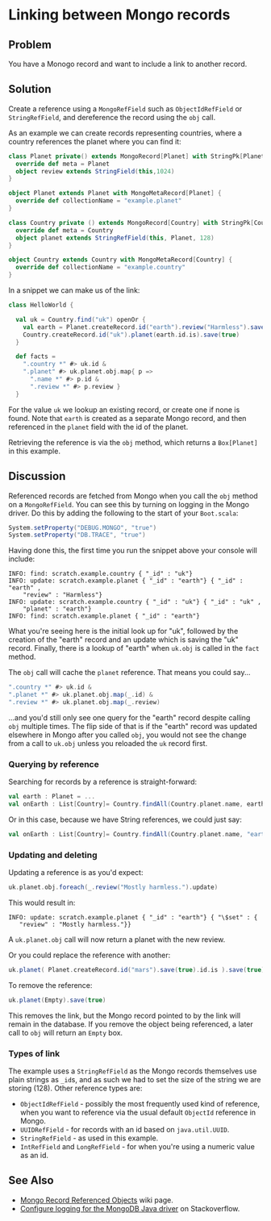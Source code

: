 
Linking between Mongo records
================================

Problem
-------

You have a Monogo record and want to include a link to another record.

Solution
--------

Create a reference using a `MongoRefField` such as `ObjectIdRefField` or `StringRefField`, and dereference the record using the `obj` call.

As an example we can create records representing countries, where a country references the planet where you can find it:

```scala
class Planet private() extends MongoRecord[Planet] with StringPk[Planet] {
  override def meta = Planet
  object review extends StringField(this,1024)
}

object Planet extends Planet with MongoMetaRecord[Planet] {
  override def collectionName = "example.planet"
}

class Country private () extends MongoRecord[Country] with StringPk[Country] {
  override def meta = Country
  object planet extends StringRefField(this, Planet, 128)
}

object Country extends Country with MongoMetaRecord[Country] {
  override def collectionName = "example.country"
}
```

In a snippet we can make us of the link:

```scala
class HelloWorld {

  val uk = Country.find("uk") openOr {
    val earth = Planet.createRecord.id("earth").review("Harmless").save(true)
    Country.createRecord.id("uk").planet(earth.id.is).save(true)
  }

  def facts = 
    ".country *" #> uk.id &
    ".planet" #> uk.planet.obj.map{ p =>
      ".name *" #> p.id &
      ".review *" #> p.review }
  }
```

For the value `uk` we lookup an existing record, or create one if none is found.  Note that `earth` is created as a separate Mongo record, and then referenced in the `planet` field with the id of the planet.

Retrieving the reference is via the `obj` method, which returns a `Box[Planet]` in this example.


Discussion
----------

Referenced records are fetched from Mongo when you call the `obj` method on a `MongoRefField`.  You can see this by turning on logging in the Mongo driver. Do this by adding the following to the start of your `Boot.scala`:

```scala
System.setProperty("DEBUG.MONGO", "true")
System.setProperty("DB.TRACE", "true")
```

Having done this, the first time you run the snippet above your console will include:

	INFO: find: scratch.example.country { "_id" : "uk"}
	INFO: update: scratch.example.planet { "_id" : "earth"} { "_id" : "earth" , 
	    "review" : "Harmless"}
	INFO: update: scratch.example.country { "_id" : "uk"} { "_id" : "uk" ,
	    "planet" : "earth"}
	INFO: find: scratch.example.planet { "_id" : "earth"}

What you're seeing here is the initial look up for "uk", followed by the creation of the "earth" record and an update which is saving the "uk" record.  Finally, there is a lookup of "earth" when `uk.obj` is called in the `fact` method.

The `obj` call will cache the `planet` reference.  That means you could say...

```scala
".country *" #> uk.id &
".planet *" #> uk.planet.obj.map(_.id) &
".review *" #> uk.planet.obj.map(_.review)
```

...and you'd still only see one query for the "earth" record despite calling `obj` multiple times.  The flip side of that is if the "earth" record was updated elsewhere in Mongo after you called `obj`, you would not see the change from a call to `uk.obj` unless you reloaded the `uk` record first.

### Querying by reference

Searching for records by a reference is straight-forward:

```scala
val earth : Planet = ...
val onEarth : List[Country]= Country.findAll(Country.planet.name, earth.id.is)
```

Or in this case, because we have String references, we could just say:

```scala
val onEarth : List[Country]= Country.findAll(Country.planet.name, "earth")
```

### Updating and deleting

Updating a reference is as you'd expect:

```scala
uk.planet.obj.foreach(_.review("Mostly harmless.").update)
```

This would result in:

	INFO: update: scratch.example.planet { "_id" : "earth"} { "\$set" : {
	   "review" : "Mostly harmless."}}

A `uk.planet.obj` call will now return a planet with the new review.

Or you could replace the reference with another:

```scala
uk.planet( Planet.createRecord.id("mars").save(true).id.is ).save(true)
```

To remove the reference:

```scala
uk.planet(Empty).save(true)
```
This removes the link, but the Mongo record pointed to by the link will remain in the database. If you remove the object being referenced, a later call to `obj` will return an `Empty` box.

### Types of link

The example uses a `StringRefField` as the Mongo records themselves use plain strings as `_id`s, and as such we had to set the size of the string we are storing (128).  Other reference types are:

* `ObjectIdRefField` - possibly the most frequently used kind of reference, when you want to reference via the usual default `ObjectId` reference in Mongo.
* `UUIDRefField` - for records with an id based on `java.util.UUID`.
* `StringRefField` - as used in this example.
* `IntRefField` and `LongRefField` - for when you're using a numeric value as an id.


See Also
--------

* [Mongo Record Referenced Objects](https://www.assembla.com/wiki/show/liftweb/Mongo_Record_Referenced_Objects) wiki page.
* [Configure logging for the MongoDB Java driver](http://stackoverflow.com/questions/9545341/configure-logging-for-the-mongodb-java-driver) on Stackoverflow.